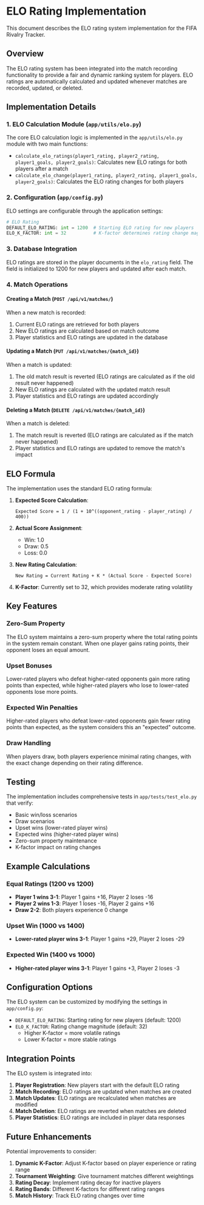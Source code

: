 # ELO Rating Implementation

This document describes the ELO rating system implementation for the FIFA Rivalry Tracker.

## Overview

The ELO rating system has been integrated into the match recording functionality to provide a fair and dynamic ranking system for players. ELO ratings are automatically calculated and updated whenever matches are recorded, updated, or deleted.

## Implementation Details

### 1. ELO Calculation Module (`app/utils/elo.py`)

The core ELO calculation logic is implemented in the `app/utils/elo.py` module with two main functions:

- `calculate_elo_ratings(player1_rating, player2_rating, player1_goals, player2_goals)`: Calculates new ELO ratings for both players after a match
- `calculate_elo_change(player1_rating, player2_rating, player1_goals, player2_goals)`: Calculates the ELO rating changes for both players

### 2. Configuration (`app/config.py`)

ELO settings are configurable through the application settings:

```python
# ELO Rating
DEFAULT_ELO_RATING: int = 1200  # Starting ELO rating for new players
ELO_K_FACTOR: int = 32          # K-factor determines rating change magnitude
```

### 3. Database Integration

ELO ratings are stored in the player documents in the `elo_rating` field. The field is initialized to 1200 for new players and updated after each match.

### 4. Match Operations

#### Creating a Match (`POST /api/v1/matches/`)

When a new match is recorded:
1. Current ELO ratings are retrieved for both players
2. New ELO ratings are calculated based on match outcome
3. Player statistics and ELO ratings are updated in the database

#### Updating a Match (`PUT /api/v1/matches/{match_id}`)

When a match is updated:
1. The old match result is reverted (ELO ratings are calculated as if the old result never happened)
2. New ELO ratings are calculated with the updated match result
3. Player statistics and ELO ratings are updated accordingly

#### Deleting a Match (`DELETE /api/v1/matches/{match_id}`)

When a match is deleted:
1. The match result is reverted (ELO ratings are calculated as if the match never happened)
2. Player statistics and ELO ratings are updated to remove the match's impact

## ELO Formula

The implementation uses the standard ELO rating formula:

1. **Expected Score Calculation**:
   ```
   Expected Score = 1 / (1 + 10^((opponent_rating - player_rating) / 400))
   ```

2. **Actual Score Assignment**:
   - Win: 1.0
   - Draw: 0.5
   - Loss: 0.0

3. **New Rating Calculation**:
   ```
   New Rating = Current Rating + K * (Actual Score - Expected Score)
   ```

4. **K-Factor**: Currently set to 32, which provides moderate rating volatility

## Key Features

### Zero-Sum Property
The ELO system maintains a zero-sum property where the total rating points in the system remain constant. When one player gains rating points, their opponent loses an equal amount.

### Upset Bonuses
Lower-rated players who defeat higher-rated opponents gain more rating points than expected, while higher-rated players who lose to lower-rated opponents lose more points.

### Expected Win Penalties
Higher-rated players who defeat lower-rated opponents gain fewer rating points than expected, as the system considers this an "expected" outcome.

### Draw Handling
When players draw, both players experience minimal rating changes, with the exact change depending on their rating difference.

## Testing

The implementation includes comprehensive tests in `app/tests/test_elo.py` that verify:

- Basic win/loss scenarios
- Draw scenarios
- Upset wins (lower-rated player wins)
- Expected wins (higher-rated player wins)
- Zero-sum property maintenance
- K-factor impact on rating changes

## Example Calculations

### Equal Ratings (1200 vs 1200)
- **Player 1 wins 3-1**: Player 1 gains +16, Player 2 loses -16
- **Player 2 wins 1-3**: Player 1 loses -16, Player 2 gains +16
- **Draw 2-2**: Both players experience 0 change

### Upset Win (1000 vs 1400)
- **Lower-rated player wins 3-1**: Player 1 gains +29, Player 2 loses -29

### Expected Win (1400 vs 1000)
- **Higher-rated player wins 3-1**: Player 1 gains +3, Player 2 loses -3

## Configuration Options

The ELO system can be customized by modifying the settings in `app/config.py`:

- `DEFAULT_ELO_RATING`: Starting rating for new players (default: 1200)
- `ELO_K_FACTOR`: Rating change magnitude (default: 32)
  - Higher K-factor = more volatile ratings
  - Lower K-factor = more stable ratings

## Integration Points

The ELO system is integrated into:

1. **Player Registration**: New players start with the default ELO rating
2. **Match Recording**: ELO ratings are updated when matches are created
3. **Match Updates**: ELO ratings are recalculated when matches are modified
4. **Match Deletion**: ELO ratings are reverted when matches are deleted
5. **Player Statistics**: ELO ratings are included in player data responses

## Future Enhancements

Potential improvements to consider:

1. **Dynamic K-Factor**: Adjust K-factor based on player experience or rating range
2. **Tournament Weighting**: Give tournament matches different weightings
3. **Rating Decay**: Implement rating decay for inactive players
4. **Rating Bands**: Different K-factors for different rating ranges
5. **Match History**: Track ELO rating changes over time 